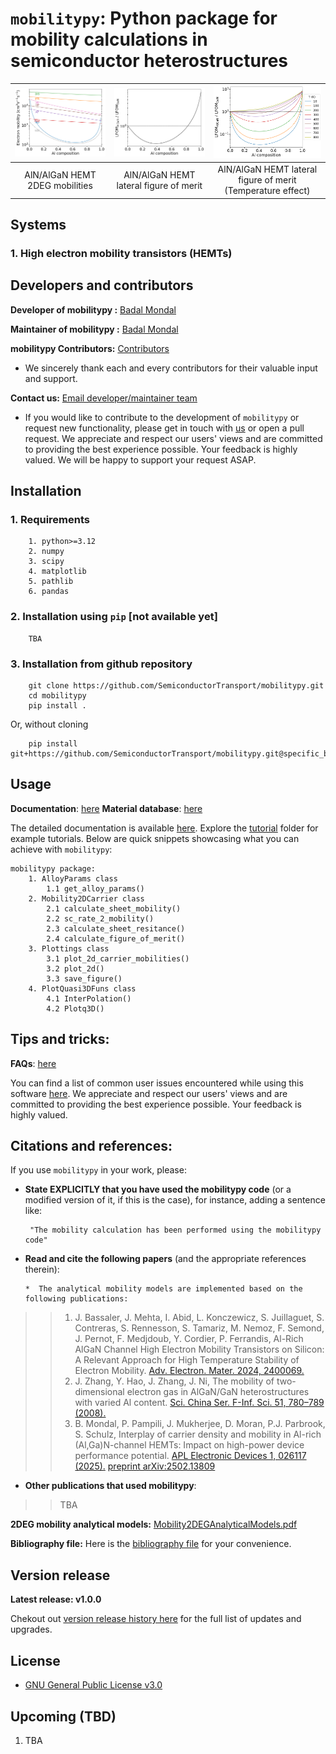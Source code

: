 # `mobilitypy`: Python package for mobility calculations in semiconductor heterostructures

<!-- =========================================================== -->

<!-- =========================================================== -->
![](imgs/mobilities_300K.png) | ![](imgs/LFOM_norm_300K.png) | ![](imgs/LFOM_norm_T_dependence.png) 
:------------------------------:| :------------------------------:| :------------------------------:
AlN/AlGaN HEMT 2DEG mobilities | AlN/AlGaN HEMT lateral figure of merit | AlN/AlGaN HEMT lateral figure of merit (Temperature effect) 
<!-- =========================================================== -->

<!-- =========================================================== -->
## Systems
<!-- =========================================================== -->
### 1. High electron mobility transistors (HEMTs)

<!-- =========================================================== -->
## Developers and contributors
<!-- =========================================================== -->

__Developer of mobilitypy :__
[Badal Mondal](https://github.com/bmondal94) 

__Maintainer of mobilitypy :__
[Badal Mondal](https://github.com/bmondal94)

__mobilitypy Contributors:__  [Contributors](https://github.com/SemiconductorTransport/mobilitypy/graphs/contributors)

* We sincerely thank each and every contributors for their valuable input and support.

__Contact us:__ [Email developer/maintainer team](mailto:badalmondal.chembgc@gmail.com)

* If you would like to contribute to the development of `mobilitypy` or request new functionality, please get in touch with [us](mailto:badalmondal.chembgc@gmail.com) or open a pull request. We appreciate and respect our users' views and are committed to providing the best experience possible. Your feedback is highly valued. We will be happy to support your request ASAP.

<!-- =========================================================== -->

<!-- =========================================================== -->
## Installation

### 1. Requirements
```
    1. python>=3.12
    2. numpy
    3. scipy
    4. matplotlib
    5. pathlib
    6. pandas
```

### 2. Installation using `pip` [not available yet]

```
    TBA
```

### 3. Installation from github repository

```
    git clone https://github.com/SemiconductorTransport/mobilitypy.git
    cd mobilitypy
    pip install .  
```
Or, without cloning
```
    pip install git+https://github.com/SemiconductorTransport/mobilitypy.git@specific_branch
```

<!-- =========================================================== -->


<!-- =========================================================== -->
## Usage
__Documentation__: [here](docs/USAGE.md)
__Material database__: [here](mobilitypy/src/database.py)

The detailed documentation is available [here](docs/USAGE.md). Explore the [tutorial](tutorials) folder for example tutorials. Below are quick snippets showcasing what you can achieve with `mobilitypy`:
```
mobilitypy package:
    1. AlloyParams class
        1.1 get_alloy_params()
    2. Mobility2DCarrier class
        2.1 calculate_sheet_mobility()
        2.2 sc_rate_2_mobility()
        2.3 calculate_sheet_resitance()
        2.4 calculate_figure_of_merit()
    3. Plottings class
        3.1 plot_2d_carrier_mobilities()
        3.2 plot_2d()
        3.3 save_figure()
    4. PlotQuasi3DFuns class
        4.1 InterPolation()
        4.2 Plotq3D()
```

<!-- =========================================================== -->
## Tips and tricks:

__FAQs__: [here](docs/FAQs.md)

You can find a list of common user issues encountered while using this software [here](docs/FAQs.md). We appreciate and respect our users' views and are committed to providing the best experience possible. Your feedback is highly valued.

<!-- =========================================================== -->

<!-- =========================================================== -->
## Citations and references:

If you use `mobilitypy` in your work, please:

  * **State EXPLICITLY that you have used the mobilitypy code** (or a modified version of it, if this is the case), for instance, adding a sentence like:

         "The mobility calculation has been performed using the mobilitypy code"

  * **Read and cite the following papers** (and the appropriate references therein):

        *  The analytical mobility models are implemented based on the following publications:
>> 1. J. Bassaler, J. Mehta, I. Abid, L. Konczewicz, S. Juillaguet, S. Contreras, S. Rennesson, S. Tamariz, M. Nemoz, F. Semond, J. Pernot, F. Medjdoub, Y. Cordier, P. Ferrandis, Al-Rich AlGaN Channel High Electron Mobility Transistors on Silicon: A Relevant Approach for High Temperature Stability of Electron Mobility. [Adv. Electron. Mater. 2024, 2400069.](https://doi.org/10.1002/aelm.202400069)
>> 2. J. Zhang, Y. Hao, J. Zhang, J. Ni, The mobility of two-dimensional electron gas in AlGaN/GaN heterostructures with varied Al content. [Sci. China Ser. F-Inf. Sci. 51, 780–789 (2008).](https://doi.org/10.1007/s11432-008-0056-7)
>> 3. B. Mondal, P. Pampili, J. Mukherjee, D. Moran, P.J. Parbrook, S. Schulz, Interplay of carrier density and mobility in Al-rich (Al,Ga)N-channel HEMTs: Impact on high-power device performance potential. [APL Electronic Devices 1, 026117 (2025).](https://doi.org/10.1063/5.0277051) [preprint arXiv:2502.13809](https://doi.org/10.48550/arXiv.2502.13809)

  * **Other publications that used mobilitypy**:
>> TBA

__2DEG mobility analytical models:__ [Mobility2DEGAnalyticalModels.pdf](docs/Mobility2DEGAnalyticalModels.pdf)

__Bibliography file:__ Here is the [bibliography file](docs/REFERENCES.md) for your convenience.

<!-- =========================================================== -->

<!-- =========================================================== -->
## Version release
__Latest release: v1.0.0__

Chekout out [version release history here](docs/RELEASE.md) for the full list of updates and upgrades.

<!-- =========================================================== -->

<!-- =========================================================== -->
## License
* [GNU General Public License v3.0](LICENSE)
<!-- =========================================================== -->

<!-- =========================================================== -->
## Upcoming (TBD)
1. TBA
<!-- =========================================================== -->

